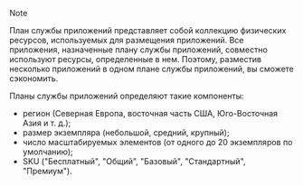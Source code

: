 > [!NOTE]
> План службы приложений представляет собой коллекцию физических ресурсов, используемых для размещения приложений. Все приложения, назначенные плану службы приложений, совместно используют ресурсы, определенные в нем. Поэтому, разместив несколько приложений в одном плане службы приложений, вы сможете сэкономить.
>
> Планы службы приложений определяют такие компоненты:
> * регион (Северная Европа, восточная часть США, Юго-Восточная Азия и т. д.);
> * размер экземпляра (небольшой, средний, крупный);
> * число масштабируемых элементов (от одного до 20 экземпляров по умолчанию);
> * SKU ("Бесплатный", "Общий", "Базовый", "Стандартный", "Премиум").
> 